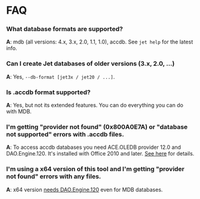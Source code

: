 # FAQ

### What database formats are supported?

**A**: mdb (all versions: 4.x, 3.x, 2.0, 1.1, 1.0), accdb. See `jet help` for the latest info.


### Can I create Jet databases of older versions (3.x, 2.0, ...)

**A**: Yes, `--db-format [jet3x / jet20 / ...]`.


### Is .accdb format supported?

**A**: Yes, but not its extended features. You can do everything you can do with MDB.


### I'm getting "provider not found" (0x800A0E7A) or "database not supported" errors with .accdb files.

**A**: To access accdb databases you need ACE.OLEDB provider 12.0 and DAO.Engine.120. It's installed with Office 2010 and later. [See here](Providers) for details.


### I'm using a x64 version of this tool and I'm getting "provider not found" errors with any files.

**A**: x64 version [needs DAO.Engine.120](Providers) even for MDB databases.